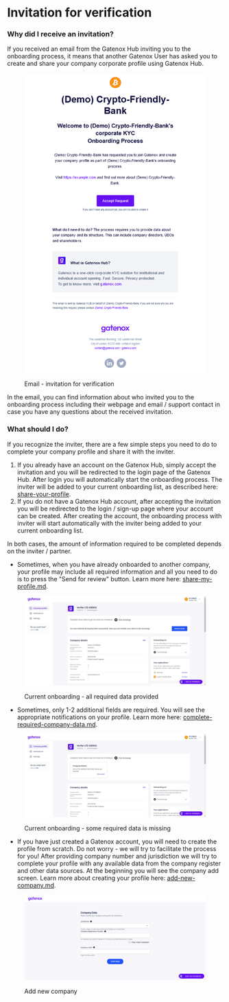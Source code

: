 # Invitation for verification

### Why did I receive an invitation?

If you received an email from the Gatenox Hub inviting you to the onboarding process, it means that another Gatenox User has asked you to create and share your company corporate profile using Gatenox Hub.

<figure><img src="../../.gitbook/assets/email_invitation.png" alt=""><figcaption><p>Email - invitation for verification</p></figcaption></figure>

In the email, you can find information about who invited you to the onboarding process including their webpage and email / support contact in case you have any questions about the received invitation.

### What should I do?

If you recognize the inviter, there are a few simple steps you need to do to complete your company profile and share it with the inviter.

1. If you already have an account on the Gatenox Hub, simply accept the invitation and you will be redirected to the login page of the Gatenox Hub. After login you will automatically start the onboarding process. The inviter will be added to your current onboarding list, as described here: [share-your-profile](../../gatenox-guide/share-your-profile/ "mention").
2. If you do not have a Gatenox Hub account, after accepting the invitation you will be redirected to the login / sign-up page where your account can be created. After creating the account, the onboarding process with inviter will start automatically with the inviter being added to your current onboarding list.

In both cases, the amount of information required to be completed depends on the inviter / partner.

* Sometimes, when you have already onboarded to another company, your profile may include all required information and all you need to do is to press the "Send for review" button. Learn more here: [share-my-profile.md](../share-company-profile/share-my-profile.md "mention").

<figure><img src="../../.gitbook/assets/Current_onboarding_OK.png" alt=""><figcaption><p>Current onboarding - all required data provided</p></figcaption></figure>

* Sometimes, only 1-2 additional fields are required. You will see the appropriate notifications on your profile. Learn more here: [complete-required-company-data.md](../share-company-profile/complete-required-company-data.md "mention").

<figure><img src="../../.gitbook/assets/Current_onboarding_missing (2).png" alt=""><figcaption><p>Current onboarding - some required data is missing</p></figcaption></figure>

* If you have just created a Gatenox account, you will need to create the profile from scratch. Do not worry - we will try to facilitate the process for you! After providing company number and jurisdiction we will try to complete your profile with any available data from the company register and other data sources. At the beginning you will see the company add screen. Learn more about creating your profile here: [add-new-company.md](../create-and-complete-company-profile/add-new-company.md "mention").

<figure><img src="../../.gitbook/assets/company_add%20(1).png" alt=""><figcaption><p>Add new company</p></figcaption></figure>
